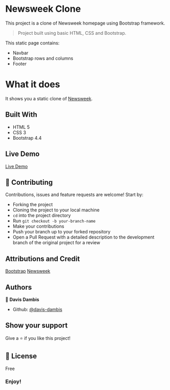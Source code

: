 # Newsweek Clone

This project is a clone of Newsweek homepage using Bootstrap framework.

>Project built using basic HTML, CSS and Bootstrap.

This static page contains:

- Navbar
- Bootstrap rows and columns
- Footer

# What it does

It shows you a static clone of [Newsweek](https://www.newsweek.com/).

## Built With

- HTML 5
- CSS 3
- Bootstrap 4.4

## Live Demo

[Live Demo](https://rawcdn.githack.com/davisdambis/NewsWeekClone/02d360f41866ff21f8af062e86f2616c2fced83e/index.html)

## 🤝 Contributing

Contributions, issues and feature requests are welcome! Start by:

- Forking the project
- Cloning the project to your local machine
- `cd` into the project directory
- Run `git checkout -b your-branch-name`
- Make your contributions
- Push your branch up to your forked repository
- Open a Pull Request with a detailed description to the development branch of the original project for a review

## Attributions and Credit

[Bootstrap](https://getbootstrap.com/)
[Newsweek](https://www.newsweek.com/)

## Authors

👤 **Davis Dambis**

- Github: [@davis-dambis](https://github.com/davisdambis)

## Show your support

Give a ⭐️ if you like this project!

## 📝 License

Free

### Enjoy!
